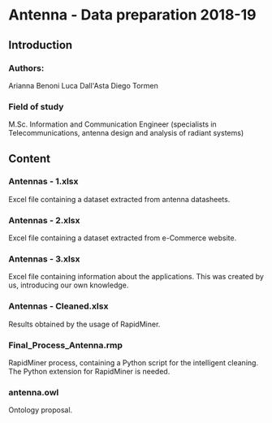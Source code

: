 # Antenna - Data preparation 2018-19
## Introduction
### Authors:
Arianna Benoni
Luca Dall'Asta
Diego Tormen

### Field of study
M.Sc. Information and Communication Engineer
(specialists in Telecommunications, antenna design and analysis of radiant systems)

## Content
### Antennas - 1.xlsx
Excel file containing a dataset extracted from antenna datasheets.

### Antennas - 2.xlsx
Excel file containing a dataset extracted from e-Commerce website.

### Antennas - 3.xlsx
Excel file containing information about the applications.
This was created by us, introducing our own knowledge.

### Antennas - Cleaned.xlsx
Results obtained by the usage of RapidMiner.

### Final_Process_Antenna.rmp
RapidMiner process, containing a Python script for the intelligent cleaning.
The Python extension for RapidMiner is needed.

### antenna.owl
Ontology proposal.
